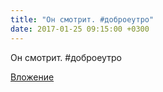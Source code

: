```yaml
---
title: "Он смотрит. #доброеутро"
date: 2017-01-25 09:15:00 +0300
---
```


Он смотрит. #доброеутро

[Вложение](/assets/vk_photos/4/MFH5vn-W9xE.jpg)
